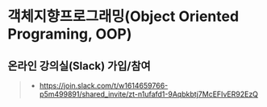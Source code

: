 # 객체지향프로그래밍(Object Oriented Programing, OOP)
## 온라인 강의실(Slack) 가입/참여
> * https://join.slack.com/t/w1614659766-p5m499891/shared_invite/zt-n1ufafd1-9Aqbkbtj7McEFIvER92EzQ
